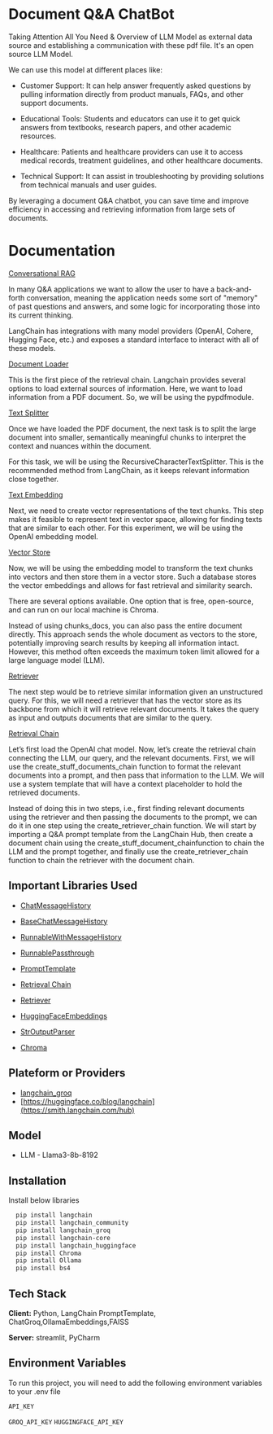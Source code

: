 
# Document Q&A ChatBot

Taking Attention All You Need & Overview of LLM Model as external data source and establishing a communication with these pdf file. It's an open source LLM Model.

We can use this model at different places like:

- Customer Support: It can help answer frequently asked questions by pulling information directly from product manuals, FAQs, and other support documents.

- Educational Tools: Students and educators can use it to get quick answers from textbooks, research papers, and other academic resources.

- Healthcare: Patients and healthcare providers can use it to access medical records, treatment guidelines, and other healthcare documents.

- Technical Support: It can assist in troubleshooting by providing solutions from technical manuals and user guides.

By leveraging a document Q&A chatbot, you can save time and improve efficiency in accessing and retrieving information from large sets of documents.


# Documentation 

[Conversational RAG](https://python.langchain.com/docs/tutorials/qa_chat_history/)

In many Q&A applications we want to allow the user to have a back-and-forth conversation, meaning the application needs some sort of "memory" of past questions and answers, and some logic for incorporating those into its current thinking.

LangChain has integrations with many model providers (OpenAI, Cohere, Hugging Face, etc.) and exposes a standard interface to interact with all of these models.

[Document Loader](https://levelup.gitconnected.com/creating-retrieval-chain-with-langchain-f359261e0b85)

This is the first piece of the retrieval chain. Langchain provides several options to load external sources of information. Here, we want to load information from a PDF document. So, we will be using the pypdfmodule.


[Text Splitter](https://levelup.gitconnected.com/creating-retrieval-chain-with-langchain-f359261e0b85)

Once we have loaded the PDF document, the next task is to split the large document into smaller, semantically meaningful chunks to interpret the context and nuances within the document.

For this task, we will be using the RecursiveCharacterTextSplitter. This is the recommended method from LangChain, as it keeps relevant information close together.

[Text Embedding](https://levelup.gitconnected.com/creating-retrieval-chain-with-langchain-f359261e0b85)

Next, we need to create vector representations of the text chunks. This step makes it feasible to represent text in vector space, allowing for finding texts that are similar to each other. For this experiment, we will be using the OpenAI embedding model.

[Vector Store](https://levelup.gitconnected.com/creating-retrieval-chain-with-langchain-f359261e0b85)

Now, we will be using the embedding model to transform the text chunks into vectors and then store them in a vector store. Such a database stores the vector embeddings and allows for fast retrieval and similarity search.

There are several options available. One option that is free, open-source, and can run on our local machine is Chroma.

Instead of using chunks_docs, you can also pass the entire document directly. This approach sends the whole document as vectors to the store, potentially improving search results by keeping all information intact. However, this method often exceeds the maximum token limit allowed for a large language model (LLM).


[Retriever](https://levelup.gitconnected.com/creating-retrieval-chain-with-langchain-f359261e0b85)

The next step would be to retrieve similar information given an unstructured query. For this, we will need a retriever that has the vector store as its backbone from which it will retrieve relevant documents. It takes the query as input and outputs documents that are similar to the query.

[Retrieval Chain](https://levelup.gitconnected.com/creating-retrieval-chain-with-langchain-f359261e0b85)

Let’s first load the OpenAI chat model. Now, let’s create the retrieval chain connecting the LLM, our query, and the relevant documents. First, we will use the create_stuff_documents_chain function to format the relevant documents into a prompt, and then pass that information to the LLM. We will use a system template that will have a context placeholder to hold the retrieved documents.


Instead of doing this in two steps, i.e., first finding relevant documents using the retriever and then passing the documents to the prompt, we can do it in one step using the create_retriever_chain function. We will start by importing a Q&A prompt template from the LangChain Hub, then create a document chain using the create_stuff_document_chainfunction to chain the LLM and the prompt together, and finally use the create_retriever_chain function to chain the retriever with the document chain.
























 








## Important Libraries Used

 - [ChatMessageHistory](https://python.langchain.com/v0.1/docs/modules/memory/chat_messages/)
 - [BaseChatMessageHistory](https://python.langchain.com/api_reference/core/chat_history/langchain_core.chat_history.BaseChatMessageHistory.html)
- [RunnableWithMessageHistory](https://python.langchain.com/v0.1/docs/expression_language/how_to/message_history/)
 - [RunnablePassthrough](https://python.langchain.com/v0.1/docs/expression_language/primitives/passthrough/)
 - [PromptTemplate](https://python.langchain.com/v0.1/docs/modules/model_io/prompts/quick_start/)
- [Retrieval Chain](https://levelup.gitconnected.com/creating-retrieval-chain-with-langchain-f359261e0b85)
- [Retriever](https://levelup.gitconnected.com/creating-retrieval-chain-with-langchain-f359261e0b85)
- [HuggingFaceEmbeddings](https://api.python.langchain.com/en/latest/huggingface/embeddings/langchain_huggingface.embeddings.huggingface.HuggingFaceEmbeddings.html)
- [StrOutputParser](https://python.langchain.com/api_reference/core/output_parsers/langchain_core.output_parsers.string.StrOutputParser.html)

- [Chroma](https://python.langchain.com/docs/integrations/vectorstores/chroma/)






## Plateform or Providers

 - [langchain_groq](https://python.langchain.com/docs/integrations/chat/groq/)
 - [https://huggingface.co/blog/langchain](https://smith.langchain.com/hub)

## Model

 - LLM - Llama3-8b-8192


## Installation

Install below libraries

```bash
  pip install langchain
  pip install langchain_community
  pip install langchain_groq
  pip install langchain-core
  pip install langchain_huggingface
  pip install Chroma
  pip install Ollama
  pip install bs4


```
    
## Tech Stack

**Client:** Python, LangChain PromptTemplate, ChatGroq,OllamaEmbeddings,FAISS

**Server:** streamlit, PyCharm


## Environment Variables

To run this project, you will need to add the following environment variables to your .env file

`API_KEY`

`GROQ_API_KEY`
`HUGGINGFACE_API_KEY`


